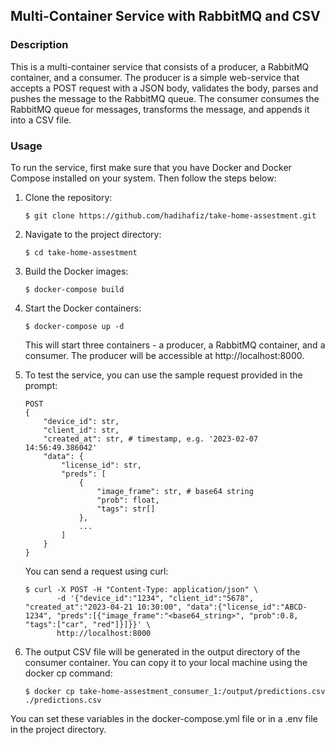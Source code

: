 ## Multi-Container Service with RabbitMQ and CSV

### Description
This is a multi-container service that consists of a producer, a RabbitMQ container, and a consumer. The producer is a simple web-service that accepts a POST request with a JSON body, validates the body, parses and pushes the message to the RabbitMQ queue. The consumer consumes the RabbitMQ queue for messages, transforms the message, and appends it into a CSV file.

### Usage
To run the service, first make sure that you have Docker and Docker Compose installed on your system. Then follow the steps below:

1. Clone the repository:
   ```
   $ git clone https://github.com/hadihafiz/take-home-assestment.git
   ```
2. Navigate to the project directory:
   ```
   $ cd take-home-assestment
   ```
3. Build the Docker images:
   ```
   $ docker-compose build
   ```
4. Start the Docker containers:
   ```
   $ docker-compose up -d
   ```
   This will start three containers - a producer, a RabbitMQ container, and a consumer. The producer will be accessible at http://localhost:8000.

5. To test the service, you can use the sample request provided in the prompt:
   ```
   POST
   {
       "device_id": str,
       "client_id": str,
       "created_at": str, # timestamp, e.g. '2023-02-07 14:56:49.386042'
       "data": {
           "license_id": str,
           "preds": [
               {
                   "image_frame": str, # base64 string
                   "prob": float,
                   "tags": str[]
               },
               ...
           ] 
       }
   }
   ```
   You can send a request using curl:
   ```
   $ curl -X POST -H "Content-Type: application/json" \
          -d '{"device_id":"1234", "client_id":"5678", "created_at":"2023-04-21 10:30:00", "data":{"license_id":"ABCD-1234", "preds":[{"image_frame":"<base64_string>", "prob":0.8, "tags":["car", "red"]}]}}' \
          http://localhost:8000
   ```
6. The output CSV file will be generated in the output directory of the consumer container. You can copy it to your local machine using the docker cp command:
   ```
   $ docker cp take-home-assestment_consumer_1:/output/predictions.csv ./predictions.csv
   ```
You can set these variables in the docker-compose.yml file or in a .env file in the project directory.